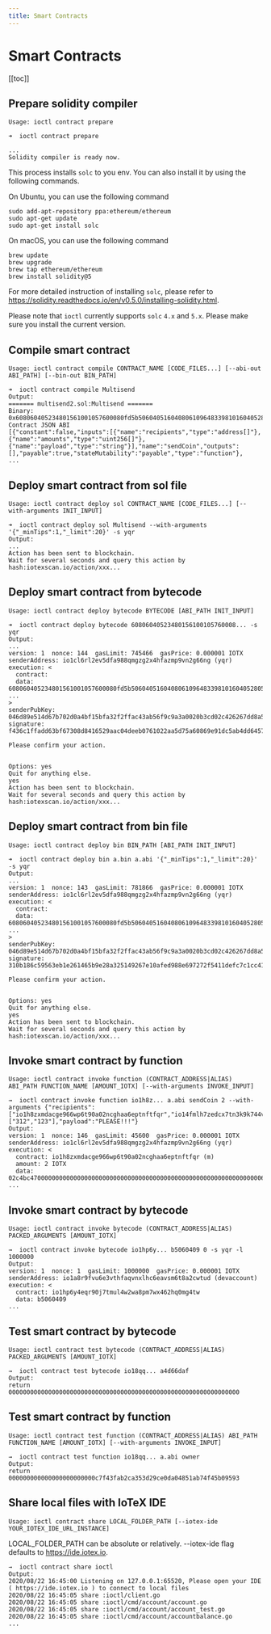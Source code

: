 ```yaml
---
title: Smart Contracts
---
```


# Smart Contracts

[[toc]]

## Prepare solidity compiler

`Usage: ioctl contract prepare`

```
➜  ioctl contract prepare

...
Solidity compiler is ready now.
```

This process installs `solc` to you env. You can also install it by using the following commands.

On Ubuntu, you can use the following command

```
sudo add-apt-repository ppa:ethereum/ethereum
sudo apt-get update
sudo apt-get install solc
```

On macOS, you can use the following command

```
brew update
brew upgrade
brew tap ethereum/ethereum
brew install solidity@5
```

For more detailed instruction of installing `solc`, please refer to https://solidity.readthedocs.io/en/v0.5.0/installing-solidity.html.

Please note that `ioctl` currently supports `solc` `4.x` and `5.x`. Please make sure you install the current version.

## Compile smart contract

`Usage: ioctl contract compile CONTRACT_NAME [CODE_FILES...] [--abi-out ABI_PATH] [--bin-out BIN_PATH]`

```
➜  ioctl contract compile Multisend
Output:
======= multisend2.sol:Multisend =======
Binary:
0x608060405234801561001057600080fd5b5060405160408061096483398101604052805160209091015160008054600160a060020a03191633179055600191909155600255610911806100536000396000f30060806...
Contract JSON ABI
[{"constant":false,"inputs":[{"name":"recipients","type":"address[]"},{"name":"amounts","type":"uint256[]"},{"name":"payload","type":"string"}],"name":"sendCoin","outputs":[],"payable":true,"stateMutability":"payable","type":"function"},
...
```

## Deploy smart contract from sol file

`Usage: ioctl contract deploy sol CONTRACT_NAME [CODE_FILES...] [--with-arguments INIT_INPUT]`

```
➜  ioctl contract deploy sol Multisend --with-arguments '{"_minTips":1,"_limit":20}' -s yqr
Output:
...
Action has been sent to blockchain.
Wait for several seconds and query this action by hash:iotexscan.io/action/xxx...
```

## Deploy smart contract from bytecode

`Usage: ioctl contract deploy bytecode BYTECODE [ABI_PATH INIT_INPUT]`

```
➜  ioctl contract deploy bytecode 60806040523480156100105760008... -s yqr
Output:
...
version: 1  nonce: 144  gasLimit: 745466  gasPrice: 0.000001 IOTX
senderAddress: io1cl6rl2ev5dfa988qmgzg2x4hfazmp9vn2g66ng (yqr)
execution: <
  contract:
  data: 608060405234801561001057600080fd5b5060405160408061096483398101604052805160209091015160008054600160a060020a03191633179055600191909155600255610911806100536000396000f300608060405260043610
...
>
senderPubKey: 046d89e514d67b702d0a4bf15bfa32f2ffac43ab56f9c9a3a0020b3cd02c426267dd8a5a03bca5c2fe2487fd0e1539b8d25053ba1fc9db83684ea7a33b70f936f7
signature: f436c1ffadd63bf67308d8416529aac04deeb0761022aa5d75a60869e91dc5ab4dd64576d82ffe1a40e569450c6463accbbe2b9cf9251b0577419f6a6995e48800

Please confirm your action.


Options: yes
Quit for anything else.
yes
Action has been sent to blockchain.
Wait for several seconds and query this action by hash:iotexscan.io/action/xxx...
```

## Deploy smart contract from bin file

`Usage: ioctl contract deploy bin BIN_PATH [ABI_PATH INIT_INPUT]`

```
➜  ioctl contract deploy bin a.bin a.abi '{"_minTips":1,"_limit":20}' -s yqr
Output:
...
version: 1  nonce: 143  gasLimit: 781866  gasPrice: 0.000001 IOTX
senderAddress: io1cl6rl2ev5dfa988qmgzg2x4hfazmp9vn2g66ng (yqr)
execution: <
  contract:
  data: 608060405234801561001057600080fd5b5060405160408061096483398101604052805160209091015160008054600160a060020a03191633179055600191909155600255610911806100536000396000f300608060405260043610
...
>
senderPubKey: 046d89e514d67b702d0a4bf15bfa32f2ffac43ab56f9c9a3a0020b3cd02c426267dd8a5a03bca5c2fe2487fd0e1539b8d25053ba1fc9db83684ea7a33b70f936f7
signature: 310b186c59563eb1e261465b9e28a325149267e10afed988e697272f5411defc7c1cc419f01c6fbb45e4fbb2f50bcdbfb63fec7bd5e1a0f9ec43d6fcc286462a01

Please confirm your action.


Options: yes
Quit for anything else.
yes
Action has been sent to blockchain.
Wait for several seconds and query this action by hash:iotexscan.io/action/xxx...
```

## Invoke smart contract by function

`Usage: ioctl contract invoke function (CONTRACT_ADDRESS|ALIAS) ABI_PATH FUNCTION_NAME [AMOUNT_IOTX] [--with-arguments INVOKE_INPUT]`

```
→  ioctl contract invoke function io1h8z... a.abi sendCoin 2 --with-arguments {"recipients":["io1h8zxmdacge966wp6t90a02ncghaa6eptnftfqr","io14fmlh7zedcx7tn3k9k744v54nxnv8zky86tjhj"],"amounts":["312","123"],"payload":"PLEASE!!!"}
Output:
version: 1  nonce: 146  gasLimit: 45600  gasPrice: 0.000001 IOTX
senderAddress: io1cl6rl2ev5dfa988qmgzg2x4hfazmp9vn2g66ng (yqr)
execution: <
  contract: io1h8zxmdacge966wp6t90a02ncghaa6eptnftfqr (m)
  amount: 2 IOTX
  data: 02c4bc47000000000000000000000000000000000000000000000000000000000000006000000000000000000000000000000000000000000000000000000000000000c0000000000000000000000000000000000000000000000000
...
```

## Invoke smart contract by bytecode

`Usage: ioctl contract invoke bytecode (CONTRACT_ADDRESS|ALIAS) PACKED_ARGUMENTS [AMOUNT_IOTX]`

```
→  ioctl contract invoke bytecode io1hp6y... b5060409 0 -s yqr -l 1000000
Output:
version: 1  nonce: 1  gasLimit: 1000000  gasPrice: 0.000001 IOTX
senderAddress: io1a8r9fvu6e3vthfaqvnxlhc6eavsm6t8a2cwtud (devaccount)
execution: <
  contract: io1hp6y4eqr90j7tmul4w2wa8pm7wx462hq0mg4tw
  data: b5060409
...
```

## Test smart contract by bytecode

`Usage: ioctl contract test bytecode (CONTRACT_ADDRESS|ALIAS) PACKED_ARGUMENTS [AMOUNT_IOTX]`

```
→  ioctl contract test bytecode io18qq... a4d66daf
Output:
return 0000000000000000000000000000000000000000000000000000000000000000
```

## Test smart contract by function

`Usage: ioctl contract test function (CONTRACT_ADDRESS|ALIAS) ABI_PATH FUNCTION_NAME [AMOUNT_IOTX] [--with-arguments INVOKE_INPUT]`

```
→  ioctl contract test function io18qq... a.abi owner
Output:
return 000000000000000000000000c7f43fab2ca353d29ce0da04851ab74f45b09593
```

## Share local files with IoTeX IDE

`Usage: ioctl contract share LOCAL_FOLDER_PATH [--iotex-ide YOUR_IOTEX_IDE_URL_INSTANCE]`

LOCAL_FOLDER_PATH can be absolute or relatively. --iotex-ide flag defaults to https://ide.iotex.io.

```
→  ioctl contract share ioctl
Output:
2020/08/22 16:45:00 Listening on 127.0.0.1:65520, Please open your IDE ( https://ide.iotex.io ) to connect to local files
2020/08/22 16:45:05 share :ioctl/client.go
2020/08/22 16:45:05 share :ioctl/cmd/account/account.go
2020/08/22 16:45:05 share :ioctl/cmd/account/account_test.go
2020/08/22 16:45:05 share :ioctl/cmd/account/accountbalance.go
...
```
